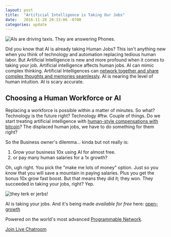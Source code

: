 ```yaml
---
layout: post
title:  "Artificial Intelligence is Taking Our Jobs"
date:   2016-11-28 20:33:06 -0700
categories: update
---
```


![AIs are driving taxis. They are answering Phones.](http://imgur.com/WgLxhWQ.gif)

Did you know that AI is already taking Human Jobs?
This isn't anything new when you think of technology and automation replacing tedious human labor.
But Artificial Intelligence is new and more profound when it comes to taking your job.
Artificial intelligence affects human jobs.
AI can mimic complex thinking.
Artificial Intelligences can [network together and share complex thoughts and memories seamlessly](https://en.wikipedia.org/wiki/AI_takeover).
AI is nearing the level of human intuition.
AI is scary accurate.

## Choosing a Human Workforce or AI

Replacing a workforce is possible within a matter of minutes.
So what?
Technology is the future right?
Technology #ftw.
Couple of things.
Do we start treating artificial intelligence with
[human-style compensations with bitcoin](http://imgur.com/a/QwmGq)?
The displaced human jobs, we have to do something for them right?

So the Business owner's dilemma… kinda but not really is: 

 1. Grow your business 10x using AI for almost free.
 2. or pay many human salaries for a 1x growth?

Oh, ugh right.
You pick the "make me lots of money" option.
Just so you know that you will save a mountain in paying salaries.
Plus you get the bonus 10x grow fast boost.
But that means they did it; they won.
They succeeded in taking your jobs, right?
Yep.

![they terk er jerbs!](http://i.imgur.com/XfAbN5Q.jpg)

AI is taking your jobs.
And it's being made _available for free_ here:
[open-growth](https://github.com/pubnub/open-growth)

Powered on the world's most advanced
[Programmable Network](https://www.pubnub.com/products/global-data-stream-network/).

[Join Live Chatroom](https://goo.gl/forms/FltKTMbS8aduTlcu1)

